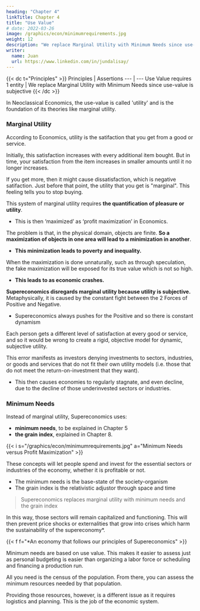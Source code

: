 ```yaml
---
heading: "Chapter 4"
linkTitle: Chapter 4
title: "Use Value"
# date: 2022-03-26
image: /graphics/econ/minimumrequirements.jpg
weight: 12
description: "We replace Marginal Utility with Minimum Needs since use-value is subjective "
writer:
  name: Juan
  url: https://www.linkedin.com/in/jundalisay/
---
```




{{< dc t="Principles" >}}
Principles | Assertions
--- | ---
Use Value requires 1 entity | We replace Marginal Utility with Minimum Needs since use-value is subjective 
{{< /dc >}}



In Neoclassical Economics, the use-value is called 'utility' and is the foundation of its theories like marginal utility.



### Marginal Utility

According to Economics, utility is the satifaction that you get from a good or service.

Initially, this satisfaction increases with every additional item bought. But in time, your satisfaction from the item increases in smaller amounts until it no longer increases.

<!-- At this point, you say you have all the items that you need.  -->

If you get more, then it might cause dissatisfaction, which is negative satifaction. Just before that point, the utility that you get is "marginal". This feeling tells you to stop buying.

This system of marginal utility requires **the quantification of pleasure or utility**.
- This is then ‘maximized’ as ‘profit maximization’ in Economics. 

The problem is that, in the physical domain, objects are finite. **So a maximization of objects in one area will lead to a minimization in another**. 
- **This minimization leads to poverty and inequality.** 

When the maximization is done unnaturally, such as through speculation, the fake maximization will be exposed for its true value which is not so high. 
- **This leads to as economic crashes.** 

**Supereconomics disregards marginal utility because utility is subjective.** Metaphysically, it is caused by the constant fight between the 2 Forces of Positive and Negative.
- Supereconomics always pushes for the Positive and so there is constant dynamism 


Each person gets a different level of satisfaction at every good or service, and so it would be wrong to create a rigid, objective model for dynamic, subjective utility. 

This error manifests as investors denying investments to sectors, industries, or goods and services that do not fit their own utility models (i.e. those that do not meet the return-on-investment that they want). 
- This then causes economies to regularly stagnate, and even decline, due to the decline of those underinvested sectors or industries. 


### Minimum Needs

Instead of marginal utility, Supereconomics uses:
- **minimum needs**, to be explained in Chapter 5
- **the grain index**, explained in Chapter 8.  

{{< i s="/graphics/econ/minimumrequirements.jpg" a="Minimum Needs versus Profit Maximization" >}}


These concepts will let people spend and invest for the essential sectors or industries of the economy, whether it is profitable or not. 
- The minimum needs is the base-state of the society-organism
- The grain index is the relativistic adjustor through space and time

> Supereconomics replaces marginal utility with minimum needs and the grain index


In this way, those sectors will remain capitalized and functioning. This will then prevent price shocks or externalities that grow into crises which harm the sustainability of the supereconomy*.

{{< f f="*An economy that follows our principles of Supereconomics" >}}



Minimum needs are based on use value. This makes it easier to assess just as personal budgeting is easier than organizing a labor force or scheduling and financing a production run.  

All you need is the census of the population. From there, you can assess the minimum resources needed by that population. 

Providing those resources, however, is a different issue as it requires logistics and planning. This is the job of the economic system. 
 

<!-- This value is called **use-value** or  in Economics. Superphysics allows sentimental value, but since the mechanism to objectively compare sentiments is not yet established*, we shall stick to use-value. 


> *We're working on that too -->


